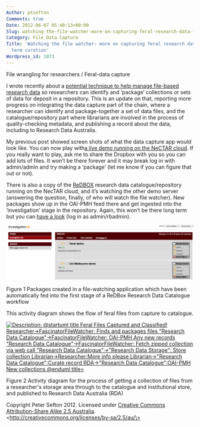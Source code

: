 ```yaml
---
Author: ptsefton
Comments: true
Date: 2012-06-07 05:40:13+00:00
Slug: watching-the-file-watcher-more-on-capturing-feral-research-data-for-long-term-curation
Category: File Data Capture
Title: 'Watching the file watcher: more on capturing feral research data for long
  term curation'
Wordpress_id: 1073
---
```


<article>
File wrangling for researchers / Feral-data capture

I wrote recently about a [potential technique to help manage file-based
research
data](http://ptsefton.com/2012/05/09/file-wrangling-for-researchers-feral-data-capture.htm)
so researchers can identify and ‘package’ collections or sets of data
for deposit in a repository. This is an update on that, reporting more
progress on integrating the data capture part of the chain, where a
researcher can identify and package-together a set of data files, and
the catalogue/repository part where librarians are involved in the
process of quality-checking metadata, and publishing a record about the
data, including to Research Data Australia.

My previous post showed screen shots of what the data capture app would
look like. You can now play with[a live demo running on the NeCTAR
cloud](http://115.146.94.153/portal/default/home). If you really want to
play, ask me to share the Dropbox with you so you can add lots of files.
It won’t be there forever and it may break log in with admin/admin and
try making a ‘package’ (let me know if you can figure that out or not).

There is also a copy of the
[ReDBOX](http://www.redboxresearchdata.com.au/) research data
catalogue/repository running on the NecTAR cloud, and it’s watching the
other demo server (answering the question, finally, of who will watch
the file watcher). New packages show up in the OAI-PMH feed there and
get ingested into the ‘investigation’ stage in the repository. Again,
this won’t be there long term but you can [have a
look](http://115.146.94.66/redbox/default/home) (log in as
admin/rbadmin).

[![](/wp-content/uploads/2012/06/image001.png "image001")](/wp-content/uploads/2012/06/image001.png)

Figure 1 Packages created in a file-watching application which have been
automatically fed into the first stage of a ReDBox Research Data
Catalogue workflow

This activity diagram shows the flow of feral files from capture to
catalogue.

[![Description: @startuml title Feral Files Captured and Classified!
Researcher-\>FascinatorFileWatcher: Finds and packages files "Research
Data Catalogue"-\>FascinatorFileWatcher: OAI-PMH Any new records
"Research Data Catalogue"-\>FascinatorFileWatcher: Fetch zipped
collection via web call "Research Data Catalogue"-\>"Research Data
Storage": Store collection Librarian-\>Researcher:More info please
Librarian-\>"Research Data Catalogue":Curate record RDA-\>"Research Data
Catalogue":OAI-PMH New collections @enduml
title=](/wp-content/uploads/2012/06/image003.png)](/wp-content/uploads/2012/06/image003.png)

Figure 2 Activity diagram for the process of getting a collection of
files from a researcher's storage area through to the catalogue and
institutional store, and published to Research Data Australia (RDA)

Copyright Peter Sefton 2012. Licensed under [Creative Commons
Attribution-Share Alike 2.5
Australia](http://ontologize.me/?tl_p=http://creativecommons.org/licence&triplink=http://purl.org/triplink/v/0.1&tl_o=http://creativecommons.org/licenses/by-sa/2.5/au/).
\<http://creativecommons.org/licenses/by-sa/2.5/au/\>

</article>

